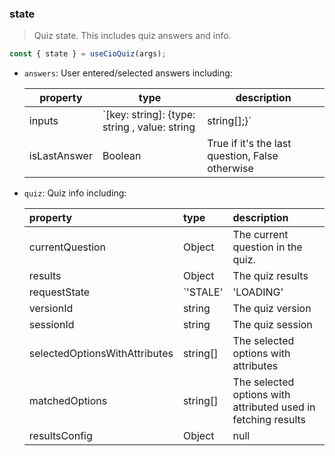 ### state

>Quiz state. This includes quiz answers and info.

  ```jsx
  const { state } = useCioQuiz(args);
  ```

- `answers`: User entered/selected answers including:
  
  | property    | type                                                          | description                                 |
  |-------------|---------------------------------------------------------------|---------------------------------------------|
  | inputs      | `[key: string]: {type: string , value: string | string[];}`   | User entered/selected answers inputs |
  | isLastAnswer| Boolean                                                       | True if it's the last question, False otherwise|


- `quiz`: Quiz info including:
  
  | property                      | type                                    | description                                                   |
  | :-----------------------------| :---------------------------------------| :-------------------------------------------------------------|
  | currentQuestion               | Object                                  | The current question in the quiz.                             |
  | results                       | Object                                  | The quiz results                                              |
  | requestState                  | `'STALE'|'LOADING'|'SUCCESS'|'ERROR'`   | The API request state                                         |
  | versionId                     | string                                  | The quiz version                                              |
  | sessionId                     | string                                  | The quiz session                                              |
  | selectedOptionsWithAttributes | string[]                                | The selected options with attributes                          |
  | matchedOptions                | string[]                                | The selected options with attributed used in fetching results |
  | resultsConfig                 | Object | null                           | The results page configuration set in the dashboard           |
